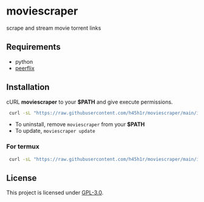 # moviescraper
scrape and stream movie torrent links

## Requirements
* python
* [peerflix](https://github.com/mafintosh/peerflix) 

## Installation


cURL **moviescraper** to your **$PATH** and give execute permissions.

```sh
 curl -sL "https://raw.githubusercontent.com/h45h1r/moviescraper/main/install.sh" | bash
```

- To uninstall, remove `moviescraper` from your **$PATH**
- To update, `moviescraper update`
### For termux
```sh
 curl -sL "https://raw.githubusercontent.com/h45h1r/moviescraper/main/install-termux.sh" | bash
```
 

## License
This project is licensed under [GPL-3.0](https://raw.githubusercontent.com/Illumina/licenses/master/gpl-3.0.txt).
